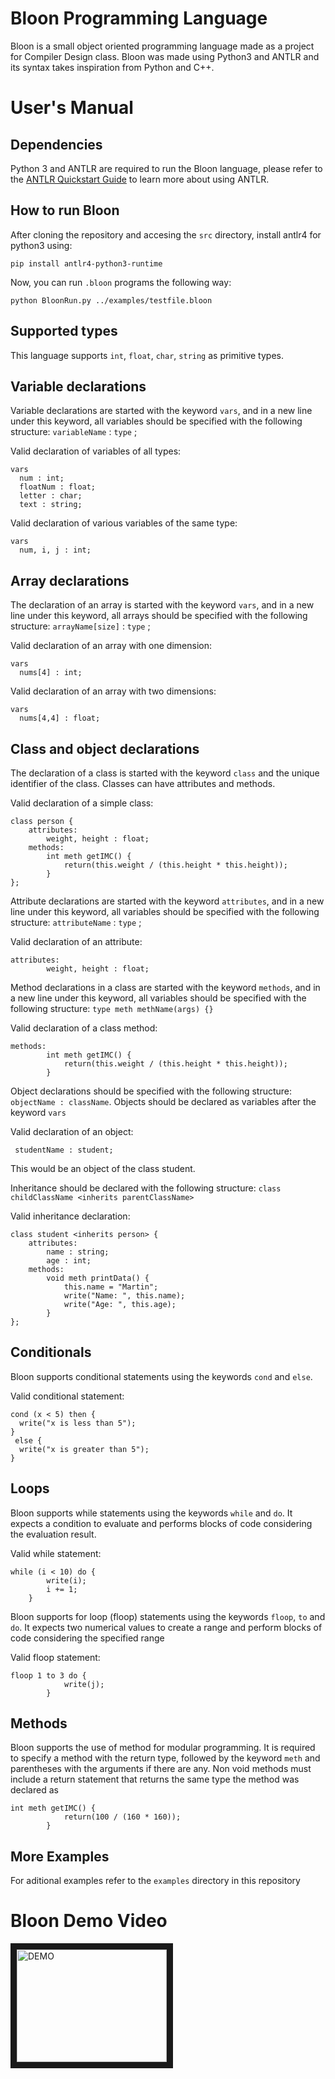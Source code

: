 # Bloon Programming Language

Bloon is a small object oriented programming language made as a project for Compiler Design class. Bloon was made using Python3 and ANTLR and its syntax takes inspiration from Python and C++.

# User's Manual

## Dependencies

Python 3 and ANTLR are required to run the Bloon language, please refer to the [ANTLR Quickstart Guide](https://github.com/antlr/antlr4/blob/master/doc/getting-started.md) to learn more about using ANTLR.

## How to run Bloon

After cloning the repository and accesing the `src` directory, install antlr4 for python3 using:

```
pip install antlr4-python3-runtime
```

Now, you can run `.bloon` programs the following way:

```
python BloonRun.py ../examples/testfile.bloon
```

## Supported types

This language supports `int`, `float`, `char`, `string` as primitive types.

## Variable declarations

Variable declarations are started with the keyword `vars`, and in a new line under this keyword, all variables should be specified with the following structure: `variableName` : `type` ;

Valid declaration of variables of all types:

```
vars 
  num : int;
  floatNum : float;
  letter : char;
  text : string;
```

Valid declaration of various variables of the same type:

```
vars 
  num, i, j : int;
```

## Array declarations

The declaration of an array is started with the keyword `vars`, and in a new line under this keyword, all arrays should be specified  with the following structure: `arrayName[size]` : `type` ;

Valid declaration of an array with one dimension:

```
vars 
  nums[4] : int;
```

Valid declaration of an array with two dimensions:

```
vars 
  nums[4,4] : float;
```

## Class and object declarations

The declaration of a class is started with the keyword `class` and the unique identifier of the class. Classes can have attributes and methods.

Valid declaration of a simple class:

```
class person {
    attributes:
        weight, height : float;
    methods:
        int meth getIMC() {
            return(this.weight / (this.height * this.height));
        }
};
```
Attribute declarations are started with the keyword `attributes`, and in a new line under this keyword, all variables should be specified with the following structure: `attributeName` : `type` ;

Valid declaration of an attribute:

```
attributes:
        weight, height : float;
```

Method declarations in a class are started with the keyword `methods`, and in a new line under this keyword, all variables should be specified with the following structure: `type meth methName(args) {}`

Valid declaration of a class method:

```
methods:
        int meth getIMC() {
            return(this.weight / (this.height * this.height));
        }
 ```
 
Object declarations should be specified with the following structure: `objectName : className`. Objects should be declared as variables after the keyword `vars`

Valid declaration of an object:

```
 studentName : student;
 ```
This would be an object of the class student.

Inheritance should be declared with the following structure:
`class childClassName <inherits parentClassName>` 

Valid inheritance declaration:

```
class student <inherits person> {
    attributes:
        name : string;
        age : int;
    methods:
        void meth printData() {
            this.name = "Martin";
            write("Name: ", this.name);
            write("Age: ", this.age);
        }
};

```
## Conditionals

Bloon supports conditional statements using the keywords `cond` and `else`.

Valid conditional statement:

```
cond (x < 5) then {
  write("x is less than 5");
}
 else {
  write("x is greater than 5");
}
```

## Loops

Bloon supports while statements using the keywords `while` and `do`. It expects a condition to evaluate and performs blocks of code considering the evaluation result.

Valid while statement:

```
while (i < 10) do {
        write(i);
        i += 1;
    }
```

Bloon supports for loop (floop) statements using the keywords `floop`, `to` and `do`. It expects two numerical values to create a range and perform blocks of code considering the specified range

Valid floop statement:

```
floop 1 to 3 do {
            write(j);
        }
```

## Methods

Bloon supports the use of method for modular programming. It is required to specify a method with the return type, followed by the keyword `meth` and parentheses with the arguments if there are any. Non void methods must include a return statement that returns the same type the method was declared as

```
int meth getIMC() {
            return(100 / (160 * 160));
        }
```

## More Examples

For aditional examples refer to the  `examples` directory in this repository

# Bloon Demo Video
<a href="http://www.youtube.com/watch?feature=player_embedded&v=g2Zjm3j_A8k
" target="_blank"><img src="http://img.youtube.com/vi/g2Zjm3j_A8k/0.jpg" 
alt="DEMO" width="240" height="180" border="10" /></a>

